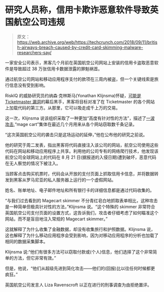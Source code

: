 # 研究人员称，信用卡欺诈恶意软件导致英国航空公司违规

> 原文：<https://web.archive.org/web/https://techcrunch.com/2018/09/11/british-airways-breach-caused-by-credit-card-skimming-malware-researchers-say/>

一家安全公司表示，黑客几个月前在英国航空公司网站上安装的信用卡盗取恶意软件是导致超过 38 万张信用卡数据泄露的罪魁祸首。

通过航空公司网站和移动应用程序支付的款项在三周内被盗，但一个关键线索是旅行信息没有受到影响。

RiskIQ 的威胁研究员约纳森·克林斯马(Yonathan Klijnsma)怀疑，[可能是 Ticketmaster 漏洞](https://web.archive.org/web/20230404192845/https://techcrunch.com/2018/06/28/bank-says-ticketmaster-knew-of-breach-months-before-taking-action/)的幕后黑手，黑客将目标对准了在 Ticketmaster 的各个网站上加载代码的第三方。从那里，它可以吸走成千上万的交易。

这一次，Klijnsma 说该组织采取了一种更加“高度有针对性的方法”，描述了[一波攻击](https://web.archive.org/web/20230404192845/https://www.zdnet.com/article/ticketmaster-breach-was-part-of-a-larger-credit-card-skimming-effort-analysis-shows/),“mage cart”集体在最近几个月用来从各个网站窃取数千条记录。

“这次英国航空公司的袭击只是这场运动的延伸，”他在公布他的研究之前说。

他的研究于周二发表，指出黑客将代码直接注入该公司的网站，航空公司使用这些代码在网站和移动应用程序上共享。利用他的公司专有的网络爬行技术，他发现该航空公司全球网站上的代码在 8 月 21 日(据报道的入侵日期)遭到破坏，恶意代码在无人察觉的情况下被注入。

当顾客点击购买机票时，代码会从开放的支付页面上抓取信用卡信息，并将数据转发到黑客从罗马尼亚的私人服务器上运行的一个虚假网站。

姓名、账单地址、电子邮件地址和所有银行卡的详细信息都是通过代码收集的。

“与我们过去看到的 Magecart skimmer 不分青红皂白地抓取表单相比，这种攻击是一种简单但极具针对性的方法，”Klijnsma 说。“这个特殊的 skimmer 非常符合英国航空公司支付页面的设置方式，这告诉我们，攻击者仔细考虑了如何瞄准这个网站，而不是盲目地注入常规的 Magecart skimmer。”

这就解释了为什么收集了金融数据，却没有收集旅行和护照数据。Klijnsma 说，这也解释了为什么移动应用程序会受到影响，因为对移动应用程序的分析也加载了相同的数据采集脚本。

Klijnsma 说:“他们有很多方法可以窃取付款或(个人)信息，他们选择了这个非常简单的方法，但它非常有效。”

但是，他说，“他们从超级先进到简化攻击——他们的(回报)比以往任何时候都更疯狂。”

英国航空公司发言人 Liza Ravenscroft 以正在进行的刑事调查为由拒绝置评。